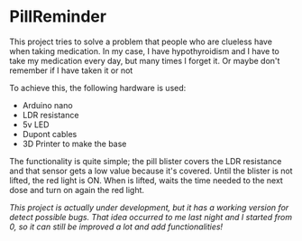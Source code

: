 # PillReminder
This project tries to solve a problem that people who are clueless have when taking medication. In my case, I have hypothyroidism and I have to take my medication every day, but many times I forget it. Or maybe don't remember if I have taken it or not

To achieve this, the following hardware is used:
- Arduino nano
- LDR resistance
- 5v LED
- Dupont cables
- 3D Printer to make the base 

The functionality is quite simple; the pill blister covers the LDR resistance and that sensor gets a low value because it's covered. Until the blister is not lifted, the red light is ON. When is lifted, waits the time needed to the next dose and turn on again the red light.

*This project is actually under development, but it has a working version for detect possible bugs. That idea occurred to me last night and I started from 0, so it can still be improved a lot and add functionalities!*
